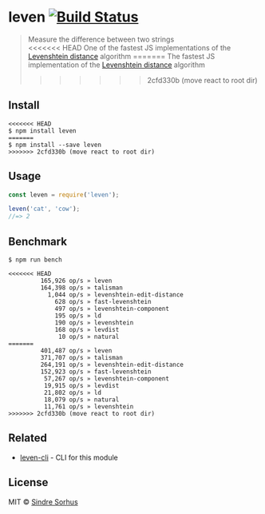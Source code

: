 # leven [![Build Status](https://travis-ci.org/sindresorhus/leven.svg?branch=master)](https://travis-ci.org/sindresorhus/leven)

> Measure the difference between two strings<br>
<<<<<<< HEAD
> One of the fastest JS implementations of the [Levenshtein distance](https://en.wikipedia.org/wiki/Levenshtein_distance) algorithm
=======
> The fastest JS implementation of the [Levenshtein distance](http://en.wikipedia.org/wiki/Levenshtein_distance) algorithm
>>>>>>> 2cfd330b (move react to root dir)


## Install

```
<<<<<<< HEAD
$ npm install leven
=======
$ npm install --save leven
>>>>>>> 2cfd330b (move react to root dir)
```


## Usage

```js
const leven = require('leven');

leven('cat', 'cow');
//=> 2
```


## Benchmark

```
$ npm run bench
```

```
<<<<<<< HEAD
         165,926 op/s » leven
         164,398 op/s » talisman
           1,044 op/s » levenshtein-edit-distance
             628 op/s » fast-levenshtein
             497 op/s » levenshtein-component
             195 op/s » ld
             190 op/s » levenshtein
             168 op/s » levdist
              10 op/s » natural
=======
         401,487 op/s » leven
         371,707 op/s » talisman
         264,191 op/s » levenshtein-edit-distance
         152,923 op/s » fast-levenshtein
          57,267 op/s » levenshtein-component
          19,915 op/s » levdist
          21,802 op/s » ld
          18,079 op/s » natural
          11,761 op/s » levenshtein
>>>>>>> 2cfd330b (move react to root dir)
```


## Related

- [leven-cli](https://github.com/sindresorhus/leven-cli) - CLI for this module


## License

MIT © [Sindre Sorhus](https://sindresorhus.com)
